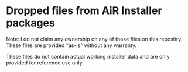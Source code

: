 # Dropped files from AiR Installer packages

Note: I do not claim any ownership on any of those files on this repositry. These files are provided "as-is" without any warranty.

These files do not contain actual working installer data and are only provided for reference use only.

